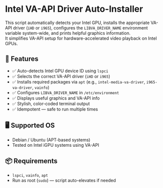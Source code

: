 # Intel VA-API Driver Auto-Installer

This script automatically detects your Intel GPU, installs the appropriate VA-API driver (`iHD` or `i965`), configures the `LIBVA_DRIVER_NAME` environment variable system-wide, and prints helpful graphics information.  
It simplifies VA-API setup for hardware-accelerated video playback on Intel GPUs.

## 🔧 Features

- ✅ Auto-detects Intel GPU device ID using `lspci`
- ✅ Selects the correct VA-API driver (`iHD` or `i965`)
- ✅ Installs required packages via `apt` (e.g., `intel-media-va-driver`, `i965-va-driver`, `vainfo`)
- ✅ Configures `LIBVA_DRIVER_NAME` in `/etc/environment`
- ✅ Displays useful graphics and VA-API info
- ✅ Stylish, color-coded terminal output
- ✅ Idempotent — safe to run multiple times

## 🖥️ Supported OS

- Debian / Ubuntu (APT-based systems)
- Tested on Intel iGPU systems using VA-API

## 📦 Requirements

- `lspci`, `vainfo`, `apt`
- Run as root (`sudo`) — script auto-elevates if needed
